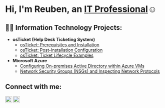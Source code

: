 <h1>Hi, I'm Reuben, an <a href="https://linkedin.com/in/reuben-hutcherson-b026aa1a0
">IT Professional</a>☺</h1>


<h2>👨‍💻 Information Technology Projects:</h2>

- <b>osTicket (Help Desk Ticketing System)</b>
  - [osTicket: Prerequisites and Installation](https://github.com/reubenhutcherson/osticket-prereqs)
  - [osTicket: Post-Installation Configuration](https://github.com/reubenhutcherson/post-install-config)
  - [osTicket: Ticket Lifecycle Examples](https://github.com/reubenhutcherson/ticket-lifecycle)
- <b>Microsoft Azure</b>
  - [Configuring On-premises Active Directory within Azure VMs](https://github.com/reubenhutcherson/configure-ad)
  - [Network Security Groups (NSGs) and Inspecting Network Protocols](https://github.com/reubenhutcherson/azure-network-protocols)

<h2>Connect with me:</h2>


[<img align="left" alt="Josh | LinkedIn" width="22px" src="https://cdn.jsdelivr.net/npm/simple-icons@v3/icons/linkedin.svg" />][linkedin]
[<img align="left" alt="Josh | Instagram" width="22px" src="https://cdn.jsdelivr.net/npm/simple-icons@v3/icons/instagram.svg" />][instagram]


[instagram]: https://www.instagram.com/reubenhutcherson
[linkedin]: https://linkedin.com/in/reuben-hutcherson-b026aa1a0


